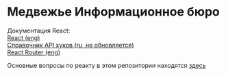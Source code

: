 # Медвежье Информационное бюро

Документация React:  
[React (eng)](https://react.dev/reference/react)  
[Справочник API хуков (ru, не обновляется)](https://ru.legacy.reactjs.org/docs/hooks-reference.html)  
[React Router (eng)](https://reactrouter.com/en/6.22.3)

Основные вопросы по реакту в этом репозитории находятся [здесь](/React/general.md)
